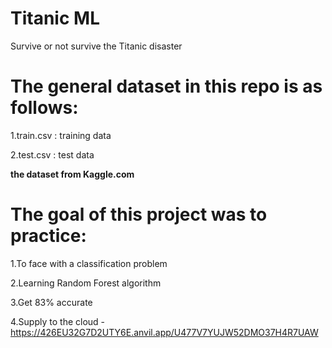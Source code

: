 # Titanic ML
Survive or not survive the Titanic disaster 

# The general dataset in this repo is as follows:
1.train.csv : training data

2.test.csv : test data

**the dataset from Kaggle.com**

# The goal of this project was to practice:
1.To face with a classification problem

2.Learning Random Forest algorithm

3.Get 83% accurate

4.Supply to the cloud - https://426EU32G7D2UTY6E.anvil.app/U477V7YUJW52DMO37H4R7UAW



